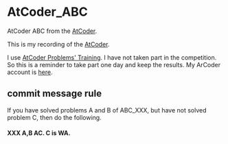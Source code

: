 # AtCoder_ABC
AtCoder ABC from the [AtCoder](https://atcoder.jp/?lang=ja).

This is my recording of the [AtCoder](https://atcoder.jp/?lang=ja).

I use [AtCoder Problems' Training](https://kenkoooo.com/atcoder/#/table/).
I have not taken part in the competition.
So this is a reminder to take part one day and keep the results.
My ArCoder account is [here](https://atcoder.jp/users/Ray_sk8).



## commit message rule
If you have solved problems A and B of ABC_XXX, but have not solved problem C, 
then do the following.
#### XXX A,B AC. C is WA.
